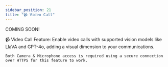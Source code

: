 ```yaml
---
sidebar_position: 21
title: "📹 Video Call"
---
```


COMING SOON!

📹 Video Call Feature: Enable video calls with supported vision models like LlaVA and GPT-4o, adding a visual dimension to your communications.

    Both Camera & Microphone access is required using a secure connection over HTTPS for this feature to work.
